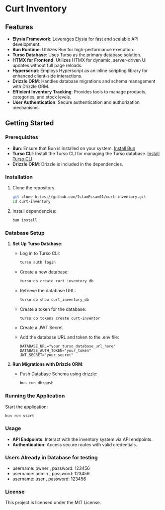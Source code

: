 
# Curt Inventory

## Features

- **Elysia Framework**: Leverages Elysia for fast and scalable API development.
- **Bun Runtime**: Utilizes Bun for high-performance execution.
- **Turso Database**: Uses Turso as the primary database solution.
- **HTMX for Frontend**: Utilizes HTMX for dynamic, server-driven UI updates without full page reloads.
- **Hyperscript**: Employs Hyperscript as an inline scripting library for enhanced client-side interactions.
- **Drizzle ORM**: Handles database migrations and schema management with Drizzle ORM.
- **Efficient Inventory Tracking**: Provides tools to manage products, categories, and stock levels.
- **User Authentication**: Secure authentication and authorization mechanisms.

## Getting Started

### Prerequisites

- **Bun**: Ensure that Bun is installed on your system. [Install Bun](https://bun.sh/)
- **Turso CLI**: Install the Turso CLI for managing the Turso database. [Install Turso CLI](https://docs.turso.tech/cli/installation)
- **Drizzle ORM**: Drizzle is included in the dependencies.

### Installation

1. Clone the repository:
   ```bash
   git clone https://github.com/IslamEssam01/curt-inventory.git
   cd curt-inventory
   ```

2. Install dependencies:
   ```bash
   bun install
   ```

### Database Setup

1. **Set Up Turso Database**:
   - Log in to Turso CLI:
     ```bash
     turso auth login
     ```
   - Create a new database:
     ```bash
     turso db create curt_inventory_db
     ```
   - Retrieve the database URL:
     ```bash
     turso db show curt_inventory_db
     ```
   - Create a token for the database:
     ```bash
     turso db tokens create curt-inventor
     ```
   - Create a JWT Secret

   - Add the database URL and token to the .env file:
     ```env
     DATABASE_URL="your_turso_database_url_here"
     DATABASE_AUTH_TOKEN="your_token"
     JWT_SECRET="your_secret"
     ```

2. **Run Migrations with Drizzle ORM**:
   - Push Database Schema using drizzle:
     ```bash
     bun run db:push
     ```
### Running the Application

Start the application:

```bash
bun run start
```

### Usage

- **API Endpoints**: Interact with the inventory system via API endpoints.
- **Authentication**: Access secure routes with valid credentials.

### Users Already in Database for testing
- username: owner , password: 123456
- username: admin , password: 123456
- username: user , password: 123456

### License

This project is licensed under the MIT License.
